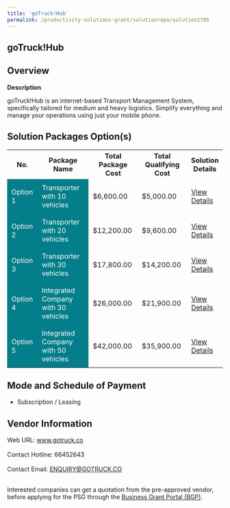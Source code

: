 ```yaml
---
title: 'goTruck!Hub'
permalink: /productivity-solutions-grant/solutionrepo/solution1785
---
```


## goTruck!Hub

## Overview

**Description**

goTruck!Hub is an internet-based Transport Management System, specifically tailored for medium and heavy logistics. Simplify everything and manage your operations using just your mobile phone.

## Solution Packages Option(s)

<table>
<tr>
<th><b>No.</b></th>
<th><b>Package Name</b></th>
<th><b>Total Package Cost</b></th>
<th><b>Total Qualifying Cost</b></th>
<th><b>Solution Details</b></th>
</tr>
<tr>
<td style='padding: 10px; background-color: #037E8A; color: #FFFFFF;'>Option 1</td>
<td style='padding: 10px; background-color: #037E8A; color: #FFFFFF;'>Transporter with 10 vehicles</td>
<td style='padding: 10px;'>$6,600.00</td>
<td style='padding: 10px;'>$5,000.00</td>
<td style='padding: 10px;'><a href='/images/psg/GoTruck_goTruckHub_Desensitised_Annex_3_Part1.pdf' target='_blank'>View Details</a></td>
</tr>
<tr>
<td style='padding: 10px; background-color: #037E8A; color: #FFFFFF;'>Option 2</td>
<td style='padding: 10px; background-color: #037E8A; color: #FFFFFF;'>Transporter with 20 vehicles</td>
<td style='padding: 10px;'>$12,200.00</td>
<td style='padding: 10px;'>$9,600.00</td>
<td style='padding: 10px;'><a href='/images/psg/GoTruck_goTruckHub_Desensitised_Annex_3_Part2.pdf' target='_blank'>View Details</a></td>
</tr>
<tr>
<td style='padding: 10px; background-color: #037E8A; color: #FFFFFF;'>Option 3</td>
<td style='padding: 10px; background-color: #037E8A; color: #FFFFFF;'>Transporter with 30 vehicles</td>
<td style='padding: 10px;'>$17,800.00</td>
<td style='padding: 10px;'>$14,200.00</td>
<td style='padding: 10px;'><a href='/images/psg/GoTruck_goTruckHub_Desensitised_Annex_3_Part3.pdf' target='_blank'>View Details</a></td>
</tr>
<tr>
<td style='padding: 10px; background-color: #037E8A; color: #FFFFFF;'>Option 4</td>
<td style='padding: 10px; background-color: #037E8A; color: #FFFFFF;'>Integrated Company with 30 vehicles</td>
<td style='padding: 10px;'>$26,000.00</td>
<td style='padding: 10px;'>$21,900.00</td>
<td style='padding: 10px;'><a href='/images/psg/GoTruck_goTruckHub_Desensitised_Annex_3_Part4.pdf' target='_blank'>View Details</a></td>
</tr>
<tr>
<td style='padding: 10px; background-color: #037E8A; color: #FFFFFF;'>Option 5</td>
<td style='padding: 10px; background-color: #037E8A; color: #FFFFFF;'>Integrated Company with 50 vehicles</td>
<td style='padding: 10px;'>$42,000.00</td>
<td style='padding: 10px;'>$35,900.00</td>
<td style='padding: 10px;'><a href='/images/psg/GoTruck_goTruckHub_Desensitised_Annex_3_Part5.pdf' target='_blank'>View Details</a></td>
</tr>
</table>

## Mode and Schedule of Payment

 - Subscription / Leasing

## Vendor Information

 Web URL: www.gotruck.co <br><br>Contact Hotline: 66452643 <br><br>Contact Email: ENQUIRY@GOTRUCK.CO <br><br>

Interested companies can get a quotation from the pre-approved vendor, before applying for the PSG through the <a href='https://www.businessgrants.gov.sg/' target='_blank' rel='noopener'>Business Grant Portal (BGP)</a>.

<script src="/jquery/resize-tables.js"></script>
